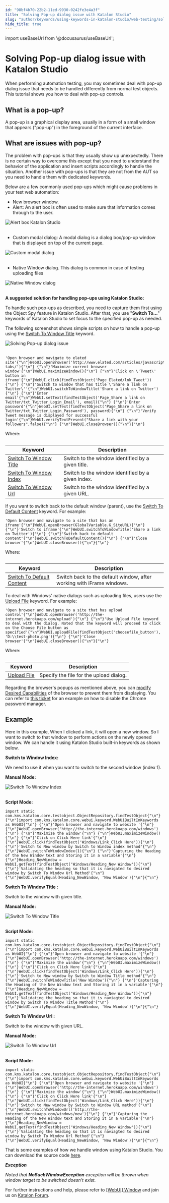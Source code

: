 ```yaml
---
id: "98bf4b70-22b2-11ed-9930-0242fe3e4a3f"
title: "Solving Pop-up dialog issue with Katalon Studio"
slug: "author/keywords/using-keywords-in-katalon-studio/web-testing/solving-pop-up-dialog-issue-with-katalon-studio"
hide_title: true
---
```

import useBaseUrl from '@docusaurus/useBaseUrl';


# <a id="id" class="anchor_top_offset"/><a id="ariaid-title1" class="anchor_top_offset"/>Solving Pop-up dialog issue with <span xmlns="http://www.w3.org/1999/xhtml" className="ph">Katalon Studio</span> 

<p xmlns="http://www.w3.org/1999/xhtml" className="p">When performing automation testing, you may sometimes deal with   pop-up dialog issue that needs to be handled differently from   normal test objects. This tutorial shows you how to deal with   pop-up controls.</p> 
    

## <a id="id_1" class="anchor_top_offset"/>What is a pop-up?

    
      
<p xmlns="http://www.w3.org/1999/xhtml" className="p">A pop-up is a graphical display area, usually in a form of a   small window that appears ("pop-up") in the foreground of the   current interface.</p> 
    
  

## <a id="id_2" class="anchor_top_offset"/>What are issues with pop-up?

<p xmlns="http://www.w3.org/1999/xhtml" className="p">The problem with pop-ups is that they usually show up   unexpectedly. There is no certain way to overcome this except that   you need to understand the behavior of the application and insert   scripts accordingly to handle the situation. Another issue with   pop-ups is that they are not from the AUT so you need to handle   them with dedicated keywords.</p> 
<p xmlns="http://www.w3.org/1999/xhtml" className="p">Below are a few commonly used pop-ups which might cause problems   in your test web automation:</p> 
<ul xmlns="http://www.w3.org/1999/xhtml" className="ul"><li className="li">New browser window.</li><li className="li">Alert: An alert box is often used to make sure that information     comes through to the user.</li></ul> 
<p xmlns="http://www.w3.org/1999/xhtml" className="p">   <img className="image" src={useBaseUrl("https://github.com/katalon-studio/docs-images/raw/master/katalon-studio/tutorials/pop_up_dialog_issue/alert-box-300x94.png")} alt="Alert box Katalon Studio" /><br /><br /> </p> 
<ul xmlns="http://www.w3.org/1999/xhtml" className="ul"><li className="li">Custom modal dialog: A modal dialog is a dialog box/pop-up     window that is displayed on top of the current page.</li></ul> 
<p xmlns="http://www.w3.org/1999/xhtml" className="p">   <img className="image" src={useBaseUrl("https://github.com/katalon-studio/docs-images/raw/master/katalon-studio/tutorials/pop_up_dialog_issue/sign-in.png")} alt="Custom modal dialog" /><br /><br /> </p> 
<ul xmlns="http://www.w3.org/1999/xhtml" className="ul"><li className="li">Native Window dialog. This dialog is common in case of testing     uploading files</li></ul> 
<p xmlns="http://www.w3.org/1999/xhtml" className="p">   <img className="image" src={useBaseUrl("https://github.com/katalon-studio/docs-images/raw/master/katalon-studio/tutorials/pop_up_dialog_issue/Native-Window-dialog.png")} alt="Native Window dialog" /><br /><br /> </p> 
<p xmlns="http://www.w3.org/1999/xhtml" className="p">   <strong className="ph b">A suggested solution for handling pop-ups using Katalon     Studio:</strong> </p> 
<p xmlns="http://www.w3.org/1999/xhtml" className="p">To handle such pop-ups as described, you need to capture them   first using the Object Spy feature in Katalon Studio. After that,   you use "<strong className="ph b">Switch To…</strong>" keywords of Katalon   Studio to set focus to the specified pop-up as needed.</p> 
<p xmlns="http://www.w3.org/1999/xhtml" className="p">The following screenshot shows simple scripts on how to handle a   pop-up using the <a className="xref" href="/docs/author/keywords/keyword-description-in-katalon-studio/web-ui-keywords/webui-switch-to-window-title">Switch To     Window Title</a> keyword.</p> 
<p xmlns="http://www.w3.org/1999/xhtml" className="p">   <img className="image" src={useBaseUrl("https://github.com/katalon-studio/docs-images/raw/master/katalon-studio/tutorials/pop_up_dialog_issue/Switch-To-Window-Title-keyword..png")} alt="Solving Pop-up dialog issue" /><br /><br /> </p> 
<pre xmlns="http://www.w3.org/1999/xhtml" className="pre codeblock"><code>'Open browser and navigate to elated site'{"\n"}WebUI.openBrowser('http://www.elated.com/articles/javascript-tabs/'){"\n"} {"\n"}'Maximize current browser window'{"\n"}WebUI.maximizeWindow(){"\n"} {"\n"}'Click on \'Tweet\' button in iframe'{"\n"}WebUI.click(findTestObject('Page_Elated/lnk_Tweet')){"\n"} {"\n"}'Switch to window that has title \'Share a link on Twitter\''{"\n"}WebUI.switchToWindowTitle('Share a link on Twitter'){"\n"} {"\n"}'Enter email'{"\n"}WebUI.setText(findTestObject('Page_Share a link on Twitter/txt_Twitter_Login_Email'), email){"\n"} {"\n"}'Enter password'{"\n"}WebUI.setText(findTestObject('Page_Share a link on Twitter/txt_Twitter_Login_Password'), password){"\n"} {"\n"}'Verify Tweet message is displayed for successful login'{"\n"}WebUI.verifyTextPresent("Share a link with your followers",false){"\n"} {"\n"}WebUI.closeBrowser(){"\n"}{"\n"}</code></pre> 
<p xmlns="http://www.w3.org/1999/xhtml" className="p">Where:</p> 
<table xmlns="http://www.w3.org/1999/xhtml" className="table"><caption /><thead className="thead"><tr className><th className="entry anchor_top_offset" id="id_2__entry__1">Keyword</th><th className="entry anchor_top_offset" id="id_2__entry__2">Description</th></tr></thead><tbody className="tbody"><tr className><td className="entry" headers="id_2__entry__1 id_2__entry__2 ">         <a className="xref" href="/docs/author/keywords/keyword-description-in-katalon-studio/web-ui-keywords/webui-switch-to-window-title">Switch           To Window Title</a>       </td><td className="entry" headers="id_2__entry__1 id_2__entry__2 ">Switch to the window identified by a given title.</td></tr><tr className><td className="entry" headers="id_2__entry__1 id_2__entry__2 ">         <a className="xref" href="/docs/author/keywords/keyword-description-in-katalon-studio/web-ui-keywords/webui-switch-to-window-index">Switch           To Window Index</a>       </td><td className="entry" headers="id_2__entry__1 id_2__entry__2 ">Switch to the window identified by a given index.</td></tr><tr className><td className="entry" headers="id_2__entry__1 id_2__entry__2 ">         <a className="xref" href="/docs/author/keywords/keyword-description-in-katalon-studio/web-ui-keywords/webui-switch-to-window-url">Switch           To Window Url</a>       </td><td className="entry" headers="id_2__entry__1 id_2__entry__2 ">Switch to the window identified by a given URL.</td></tr></tbody></table> 
<p xmlns="http://www.w3.org/1999/xhtml" className="p">If you want to switch back to the default window (parent), use   the <a className="xref" href="/docs/author/keywords/keyword-description-in-katalon-studio/web-ui-keywords/webui-switch-to-default-content">Switch To     Default Content</a> keyword. For example<em className="ph i">:</em> </p> 
<pre xmlns="http://www.w3.org/1999/xhtml" className="pre codeblock"><code>'Open browser and navigate to a site that has an iframe'{"\n"}WebUI.openBrowser(GlobalVariable.G_SiteURL){"\n"} {"\n"}'Switch to iframe'{"\n"}WebUI.switchToWindowTitle('Share a link on Twitter'){"\n"} {"\n"}'Switch back to default content'{"\n"}WebUI.switchToDefaultContent(){"\n"} {"\n"}'Close browser'{"\n"}WebUI.closeBrowser(){"\n"}{"\n"}</code></pre> 
<p xmlns="http://www.w3.org/1999/xhtml" className="p">Where:</p> 
<table xmlns="http://www.w3.org/1999/xhtml" className="table"><caption /><thead className="thead"><tr className><th className="entry anchor_top_offset" id="id_2__entry__9">Keyword</th><th className="entry anchor_top_offset" id="id_2__entry__10">Description</th></tr></thead><tbody className="tbody"><tr className><td className="entry" headers="id_2__entry__9 id_2__entry__10 ">         <a className="xref" href="/docs/author/keywords/keyword-description-in-katalon-studio/web-ui-keywords/webui-switch-to-default-content">Switch To           Default Content</a>       </td><td className="entry" headers="id_2__entry__9 id_2__entry__10 ">Switch back to the default window, after working with iFrame         windows.</td></tr></tbody></table> 
<p xmlns="http://www.w3.org/1999/xhtml" className="p">To deal with Windows' native dialogs such as uploading files,   users use the <a className="xref" href="/docs/author/keywords/keyword-description-in-katalon-studio/web-ui-keywords/webui-switch-to-default-content">Upload File</a> keyword.   For example:</p> 
<pre xmlns="http://www.w3.org/1999/xhtml" className="pre codeblock"><code>'Open browser and navigate to a site that has upload control'{"\n"}WebUI.openBrowser('http://the-internet.herokuapp.com/upload'){"\n"} {"\n"}'Use Upload File keyword to deal with the dialog. Noted that the keyword will proceed to click on the Choose File button as specified'{"\n"}WebUI.uploadFile(findTestObject('choosefile_button'), 'D:\\test-photo.png'){"\n"} {"\n"}'Close browser'{"\n"}WebUI.closeBrowser(){"\n"}{"\n"}</code></pre> 
<p xmlns="http://www.w3.org/1999/xhtml" className="p">Where:</p> 
<table xmlns="http://www.w3.org/1999/xhtml" className="table"><caption /><thead className="thead"><tr className><th className="entry anchor_top_offset" id="id_2__entry__13">Keyword</th><th className="entry anchor_top_offset" id="id_2__entry__14">Description</th></tr></thead><tbody className="tbody"><tr className><td className="entry" headers="id_2__entry__13 id_2__entry__14 ">         <a className="xref" href="/docs/author/keywords/keyword-description-in-katalon-studio/web-ui-keywords/webui-upload-file">Upload           File</a>       </td><td className="entry" headers="id_2__entry__13 id_2__entry__14 ">Specify the file for the upload dialog<strong className="ph b">.</strong>       </td></tr></tbody></table> 
<p xmlns="http://www.w3.org/1999/xhtml" className="p">Regarding the browser's popups as mentioned above, you   can <a className="xref" href="/docs/author/manage-projects/project-settings/katalon-studio-project-settings-overview">modify     Desired Capabilities</a> of the browser to prevent them from   displaying. You can refer to <a className="xref j-external-link" href="https://forum.katalon.com/discussion/1417/disable-chrome-password-manager" target="_blank">this     ticket</a> for an example on how to disable the Chrome password   manager.</p> 

## <a id="id_3" class="anchor_top_offset"/>Example

<p xmlns="http://www.w3.org/1999/xhtml" className="p">Here in this example, When I clicked a link, it will open a new   window. So I want to switch to that window to perform actions on   the newly opened window. We can handle it using Katalon Studio   built-in keywords as shown below.</p> 
<p xmlns="http://www.w3.org/1999/xhtml" className="p">   <strong className="ph b">Switch to Window Index:</strong> </p> 
<p xmlns="http://www.w3.org/1999/xhtml" className="p">We need to use it when you want to switch to the second window   (index 1).</p> 
<p xmlns="http://www.w3.org/1999/xhtml" className="p">   <strong className="ph b">Manual Mode:</strong> </p> 
<p xmlns="http://www.w3.org/1999/xhtml" className="p">   <img className="image" src={useBaseUrl("https://github.com/katalon-studio/docs-images/raw/master/katalon-studio/tutorials/pop_up_dialog_issue/Switch-to-Window-Index.png")} alt="Switch To Window Index" /><br /><br /> </p> 
<p xmlns="http://www.w3.org/1999/xhtml" className="p">   <strong className="ph b">Script Mode:</strong> </p> 
<pre xmlns="http://www.w3.org/1999/xhtml" className="pre codeblock"><code>import static com.kms.katalon.core.testobject.ObjectRepository.findTestObject{"\n"} {"\n"}import com.kms.katalon.core.webui.keyword.WebUiBuiltInKeywords as WebUI{"\n"} {"\n"}'Open browser and navigate to website '{"\n"} {"\n"}WebUI.openBrowser('http://the-internet.herokuapp.com/windows'){"\n"} {"\n"}'Maximize the window'{"\n"} {"\n"}WebUI.maximizeWindow(){"\n"} {"\n"}'Click on Click Here link'{"\n"} {"\n"}WebUI.click(findTestObject('Windows/Link_Click Here')){"\n"} {"\n"}'Switch to New window by Switch to Window index method'{"\n"} {"\n"}WebUI.switchToWindowIndex(1){"\n"} {"\n"}'Capturing the Heading of the New Window text and Storing it in a variable'{"\n"} {"\n"}Heading_NewWindow = WebUI.getText(findTestObject('Windows/Heading_New Window')){"\n"} {"\n"}'Validating the heading so that it is navigated to desired window by Switch To Window Url Method'{"\n"} {"\n"}WebUI.verifyEqual(Heading_NewWindow, 'New Window'){"\n"}{"\n"}</code></pre> 
<p xmlns="http://www.w3.org/1999/xhtml" className="p">   <strong className="ph b">Switch To Window Title :</strong> </p> 
<p xmlns="http://www.w3.org/1999/xhtml" className="p">Switch to the window with given title.</p> 
<p xmlns="http://www.w3.org/1999/xhtml" className="p">   <strong className="ph b">Manual Mode:</strong> </p> 
<p xmlns="http://www.w3.org/1999/xhtml" className="p">   <img className="image" src={useBaseUrl("https://github.com/katalon-studio/docs-images/raw/master/katalon-studio/tutorials/pop_up_dialog_issue/switch-to-window-title.png")} alt="Switch To Window Title" /><br /><br /> </p> 
<p xmlns="http://www.w3.org/1999/xhtml" className="p">   <strong className="ph b">Script Mode:</strong> </p> 
<pre xmlns="http://www.w3.org/1999/xhtml" className="pre codeblock"><code>import static com.kms.katalon.core.testobject.ObjectRepository.findTestObject{"\n"} {"\n"}import com.kms.katalon.core.webui.keyword.WebUiBuiltInKeywords as WebUI{"\n"} {"\n"}'Open browser and navigate to website '{"\n"} {"\n"}WebUI.openBrowser('http://the-internet.herokuapp.com/windows'){"\n"} {"\n"}'Maximize the window'{"\n"} {"\n"}WebUI.maximizeWindow(){"\n"} {"\n"}'Click on Click Here link'{"\n"} {"\n"}WebUI.click(findTestObject('Windows/Link_Click Here')){"\n"} {"\n"}'Switch to New window by Switch to Window Title method'{"\n"} {"\n"}WebUI.switchToWindowTitle('New Window'){"\n"} {"\n"}'Capturing the Heading of the New Window text and Storing it in a variable'{"\n"} {"\n"}Heading_NewWindow = WebUI.getText(findTestObject('Windows/Heading_New Window')){"\n"} {"\n"}'Validating the heading so that it is naviagted to desired window by Switch To Window Title Method'{"\n"} {"\n"}WebUI.verifyEqual(Heading_NewWindow, 'New Window'){"\n"}{"\n"}</code></pre> 
<p xmlns="http://www.w3.org/1999/xhtml" className="p">   <strong className="ph b">Switch To Window Url :</strong> </p> 
<p xmlns="http://www.w3.org/1999/xhtml" className="p">Switch to the window with given URL.</p> 
<p xmlns="http://www.w3.org/1999/xhtml" className="p">   <strong className="ph b">Manual Mode:</strong> </p> 
<p xmlns="http://www.w3.org/1999/xhtml" className="p">   <img className="image" src={useBaseUrl("https://github.com/katalon-studio/docs-images/raw/master/katalon-studio/tutorials/pop_up_dialog_issue/switch-to-window-url.png")} alt="Switch To Window Url" /><br /><br /> </p> 
<p xmlns="http://www.w3.org/1999/xhtml" className="p">   <strong className="ph b">Script Mode:</strong> </p> 
<pre xmlns="http://www.w3.org/1999/xhtml" className="pre codeblock"><code>import static com.kms.katalon.core.testobject.ObjectRepository.findTestObject{"\n"} {"\n"}import com.kms.katalon.core.webui.keyword.WebUiBuiltInKeywords as WebUI{"\n"} {"\n"}'Open browser and navigate to website '{"\n"} {"\n"}WebUI.openBrowser('http://the-internet.herokuapp.com/windows'){"\n"} {"\n"}'Maximize the window'{"\n"} {"\n"}WebUI.maximizeWindow(){"\n"} {"\n"}'Click on Click Here link'{"\n"} {"\n"}WebUI.click(findTestObject('Windows/Link_Click Here')){"\n"} {"\n"}'Switch to New window by Switch to Window URL method'{"\n"} {"\n"}WebUI.switchToWindowUrl('http://the-internet.herokuapp.com/windows/new'){"\n"} {"\n"}'Capturing the Heading of the New Window text and Storing it in a variable'{"\n"} {"\n"}Heading_NewWindow = WebUI.getText(findTestObject('Windows/Heading_New Window')){"\n"} {"\n"}'Validating the heading so that it is naviagted to desired window by Switch To Window Url Method'{"\n"} {"\n"}WebUI.verifyEqual(Heading_NewWindow, 'New Window'){"\n"}{"\n"}</code></pre> 
<p xmlns="http://www.w3.org/1999/xhtml" className="p">That is some examples of how we handle window using Katalon   Studio. You can download the source code <a className="xref j-external-link" href="https://github.com/katalon-studio/katalon-web-automation" target="_blank">here</a>.</p> 
<p xmlns="http://www.w3.org/1999/xhtml" className="p">   <em className="ph i">     <strong className="ph b">Exception</strong>   </em> </p> 
<p xmlns="http://www.w3.org/1999/xhtml" className="p">   <em className="ph i">Noted     that <strong className="ph b">NoSuchWindowException</strong></em> <em className="ph i">exception     will be thrown when window target to be switched doesn't     exist.</em></p> 
<p xmlns="http://www.w3.org/1999/xhtml" className="p">For further instructions and help, please refer to <a className="xref" href="/docs/author/record-and-spy/webui-record-and-spy-utilities/record-web-utility-in-katalon-studio">[WebUI] Window</a> and join us on <a className="xref j-external-link" href="https://forum.katalon.com/" target="_blank">Katalon Forum</a>.</p> 
